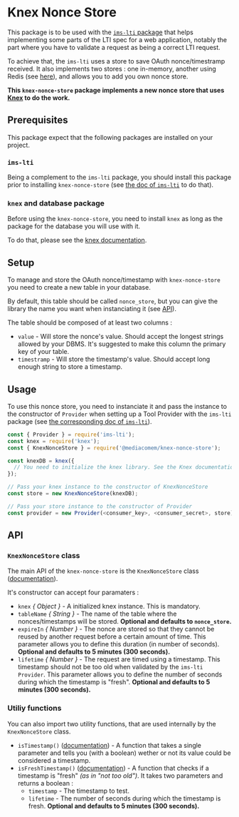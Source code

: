 # Knex Nonce Store

This package is to be used with the [`ims-lti` package][imslti] that helps implementing some parts of the LTI spec for a web application, notably the part where you have to validate a request as being a correct LTI request.

To achieve that, the `ims-lti` uses a store to save OAuth nonce/timestramp received. It also implements two stores : one in-memory, another using Redis (see [here][noncestore]), and allows you to add you own nonce store.

**This `knex-nonce-store` package implements a new nonce store that uses [Knex][knex] to do the work.**

## Prerequisites

This package expect that the following packages are installed on your project.

### `ims-lti`

Being a complement to the `ims-lti` package, you should install this package prior to installing `knex-nonce-store` (see [the doc of `ims-lti`][imslti-install] to do that).

### `knex` and database package

Before using the `knex-nonce-store`, you need to install `knex` as long as the package for the database you will use with it.

To do that, please see the [knex documentation][knex-install].

## Setup

To manage and store the OAuth nonce/timestamp with `knex-nonce-store` you need to create a new table in your database.

By default, this table should be called `nonce_store`, but you can give the library the name you want when instanciating it (see [API](#API)).

The table should be composed of at least two columns :

* `value` - Will store the nonce's value. Should accept the longest strings allowed by your DBMS. It's suggested to make this column the primary key of your table.
* `timestramp` - Will store the timestamp's value. Should accept long enough string to store a timestamp.

## Usage

To use this nonce store, you need to instanciate it and pass the instance to the constructor of `Provider` when setting up a Tool Provider with the `ims-lti` package (see [the corresponding doc of `ims-lti`][imslti-setup]).

```javascript
const { Provider } = require('ims-lti');
const knex = require('knex');
const { KnexNonceStore } = require('@mediacomem/knex-nonce-store');

const knexDB = knex({
  // You need to initialize the knex library. See the Knex documentation.
});

// Pass your knex instance to the constructor of KnexNonceStore
const store = new KnexNonceStore(knexDB);

// Pass your store instance to the constructor of Provider
const provider = new Provider(<consumer_key>, <consumer_secret>, store);
```
## API

### `KnexNonceStore` class

The main API of the `knex-nonce-store` is the `KnexNonceStore` class ([documentation](./lib/knex-nonce-store.class.js)).

It's constructor can accept four paramaters :

* `knex` _{ Object }_ - A initialized knex instance. This is mandatory.
* `tableName` _{ String }_ - The name of the table where the nonces/timestamps will be stored. **Optional and defaults to `nonce_store`.**
* `expireIn` _{ Number }_ - The nonce are stored so that they cannot be reused by another request before a certain amount of time. This parameter allows you to define this duration (in number of seconds). **Optional and defaults to 5 minutes (300 seconds).**
* `lifetime` _{ Number }_ - The request are timed using a timestamp. This timestamp should not be too old when validated by the `ims-lti` `Provider`. This parameter allows you to define the number of seconds during which the timestamp is "fresh". **Optional and defaults to 5 minutes (300 seconds).**

### Utiliy functions

You can also import two utility functions, that are used internally by the `KnexNonceStore` class.

* `isTimestamp()` ([documentation](./lib/is-timestamp.js)) - A function that takes a single parameter and tells you (with a boolean) wether or not its value could be considered a timestamp.
* `isFreshTimestamp()` ([documentation](./lib/is-fresh-timestamp.js)) - A function that checks if a timestamp is "fresh" _(as in "not too old")_. It takes two parameters and returns a boolean :
  * `timestamp` - The timestamp to test.
  * `lifetime` - The number of seconds during which the timestamp is fresh. **Optional and defaults to 5 minutes (300 seconds).**

[imslti]: https://github.com/omsmith/ims-lti
[imslti-install]: https://github.com/omsmith/ims-lti#install
[imslti-setup]: https://github.com/omsmith/ims-lti#setting-up-a-tool-provider-tp
[noncestore]: https://github.com/omsmith/ims-lti#nonce-stores
[knex]: https://knexjs.org/
[knex-install]: https://knexjs.org/#Installation
[knex-config]: https://knexjs.org/#Installation-client
